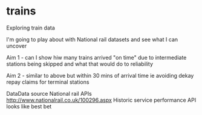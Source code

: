 # trains
Exploring train data

I'm going to play about with National rail datasets and see what I can uncover

Aim 1 - can I show hiw many trains arrived "on time" due to intermediate stations being skipped and what that would do to reliability

Aim 2 - similar to above but within 30 mins of arrival time ie avoiding dekay repay claims for terminal stations

DataData source National rail APIs http://www.nationalrail.co.uk/100296.aspx
Historic service performance API looks like best bet
